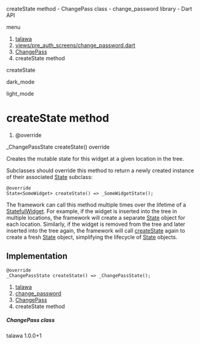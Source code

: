 




createState method - ChangePass class - change\_password library - Dart API







menu

1. [talawa](../../index.html)
2. [views/pre\_auth\_screens/change\_password.dart](../../views_pre_auth_screens_change_password/views_pre_auth_screens_change_password-library.html)
3. [ChangePass](../../views_pre_auth_screens_change_password/ChangePass-class.html)
4. createState method

createState


dark\_mode

light\_mode




# createState method


1. @override

\_ChangePassState
createState()
override

Creates the mutable state for this widget at a given location in the tree.

Subclasses should override this method to return a newly created
instance of their associated [State](https://api.flutter.dev/flutter/widgets/State-class.html) subclass:

```
@override
State<SomeWidget> createState() => _SomeWidgetState();

```

The framework can call this method multiple times over the lifetime of
a [StatefulWidget](https://api.flutter.dev/flutter/widgets/StatefulWidget-class.html). For example, if the widget is inserted into the tree
in multiple locations, the framework will create a separate [State](https://api.flutter.dev/flutter/widgets/State-class.html) object
for each location. Similarly, if the widget is removed from the tree and
later inserted into the tree again, the framework will call [createState](../../views_pre_auth_screens_change_password/ChangePass/createState.html)
again to create a fresh [State](https://api.flutter.dev/flutter/widgets/State-class.html) object, simplifying the lifecycle of
[State](https://api.flutter.dev/flutter/widgets/State-class.html) objects.


## Implementation

```
@override
_ChangePassState createState() => _ChangePassState();
```

 


1. [talawa](../../index.html)
2. [change\_password](../../views_pre_auth_screens_change_password/views_pre_auth_screens_change_password-library.html)
3. [ChangePass](../../views_pre_auth_screens_change_password/ChangePass-class.html)
4. createState method

##### ChangePass class





talawa
1.0.0+1






